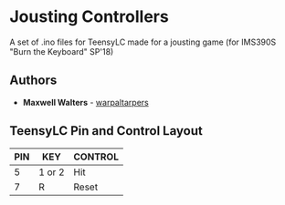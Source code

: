 # Jousting Controllers
A set of .ino files for TeensyLC made for a jousting game (for IMS390S "Burn the Keyboard" SP'18)

## Authors
* **Maxwell Walters** - [warpaltarpers](https://github.com/warpaltarpers)

## TeensyLC Pin and Control Layout
PIN | KEY | CONTROL
--- | --- | -------
5 | 1 or 2 | Hit
7 | R | Reset

